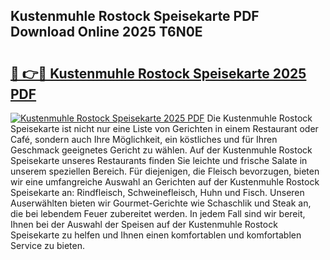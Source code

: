 ## Kustenmuhle Rostock Speisekarte PDF Download Online 2025 T6N0E

# <h2><a href="http://gc6fbs.nevu.top/?p=Kustenmuhle+Rostock+Speisekarte">🔗 👉🔴 Kustenmuhle Rostock Speisekarte 2025 PDF</a></h2>

[![Kustenmuhle Rostock Speisekarte 2025 PDF](https://i.imgur.com/dBaPXMq.png)](http://gc6fbs.nevu.top/?p=Kustenmuhle+Rostock+Speisekarte)
Die Kustenmuhle Rostock Speisekarte ist nicht nur eine Liste von Gerichten in einem Restaurant oder Café, sondern auch Ihre Möglichkeit, ein köstliches und für Ihren Geschmack geeignetes Gericht zu wählen. Auf der Kustenmuhle Rostock Speisekarte unseres Restaurants finden Sie leichte und frische Salate in unserem speziellen Bereich. Für diejenigen, die Fleisch bevorzugen, bieten wir eine umfangreiche Auswahl an Gerichten auf der Kustenmuhle Rostock Speisekarte an: Rindfleisch, Schweinefleisch, Huhn und Fisch. Unseren Auserwählten bieten wir Gourmet-Gerichte wie Schaschlik und Steak an, die bei lebendem Feuer zubereitet werden. In jedem Fall sind wir bereit, Ihnen bei der Auswahl der Speisen auf der Kustenmuhle Rostock Speisekarte zu helfen und Ihnen einen komfortablen und komfortablen Service zu bieten.
